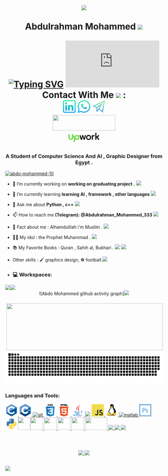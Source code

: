 <h1 align="center">
<p align="centre">  <img src="https://media.giphy.com/media/v1.Y2lkPTc5MGI3NjExbW1ua3k3OHpyOXdjOWE3azEwZWp5a3JmcmEycW9xMTk2NTNxY2pjMCZlcD12MV9pbnRlcm5hbF9naWZfYnlfaWQmY3Q9Zw/AY1jxx2Jbu64FgZWPu/giphy.gif" width="1000" />
 
</p>
  Abdulrahman Mohammed  <img src="https://upload.wikimedia.org/wikipedia/commons/thumb/e/e4/Twitter_Verified_Badge.svg/768px-Twitter_Verified_Badge.svg.png" height="22". 
                          </h1><br>
                   <p align="centre">      <a href="https://git.io/typing-svg"><img src="https://readme-typing-svg.demolab.com?font=Fira+Code&duration=1500&pause=500&width=435&lines=    Abdulrahman+Mohammed;       Computer+Science;Artificial+Intelligence+Engineering" alt="Typing SVG" /></a></a>
    <param name="movie" value="https://www.flaticon.com/free-animated-icon/social-media_6172532?related_id=6172532"></param>
    <embed src="https://www.flaticon.com/free-animated-icon/social-media_6172532?related_id=6172532" ></embed>
    <br>
    Contact With Me <img src="https://media.giphy.com/media/IfgYyHyuHvRYVxXrId/giphy.gif" height="30" /> :
    <br>
    <a  href="https://www.upwork.com/freelancers/~013a3224f425aa57ba">
    <a href="https://www.linkedin.com/in/abdulrahmanbenmohammed"><img src="https://github.com/Abdo-Mohammed-10/Abdo-Mohammed-10/blob/main/linkedin.png" height="40"/></a>
    <a href="https://api.whatsapp.com/send?phone=201224287853"><img src="https://github.com/Abdo-Mohammed-10/Abdo-Mohammed-10/blob/main/whatsapp.png" height="40"/></a> <a href="https://t.me/Abdulrahman_Mohammed_333"><img src="https://github.com/Abdo-Mohammed-10/Abdo-Mohammed-10/blob/main/telegram.png" height="40" /></a>
     <br>
     <a  href="https://g.dev/Abdulrahman-Mohammed"> <img src="https://upload.wikimedia.org/wikipedia/commons/0/05/Google_Developers_logo.svg" height="50" width="200"/>
  </a>
     <br>
     <a  href="https://www.upwork.com/freelancers/~013a3224f425aa57ba"> <img src="https://github.com/Abdo-Mohammed-10/Abdo-Mohammed-10/blob/main/upwork.256x77.png" height="30" width="100"/>
  </a>
    

<h3 align="center">A Student of Computer Science And AI , Graphic Designer from Egypt .</h3>
<p align="left">  
 <a href="https://github.com/ryo-ma/github-profile-trophy"><img src="https://github-profile-trophy.vercel.app/?username=Abdo-Mohammed-10&theme=darkhub" alt="abdo-mohammed-10" /></a> </p>

- 🔭 I’m currently working on **working on graduating project .**        <img src= "https://media.giphy.com/media/Y4267ziibOdX3ZHLWC/giphy.gif" height="50" />

- 🌱 I’m currently learning **learning AI , framework , other languages**    <img src= "https://media.giphy.com/media/LwBuVHh34nnCPWRSzB/giphy.gif" height="20" />

- 💬 Ask me about **Python , c++**  <img src= "https://media.giphy.com/media/WFZvB7VIXBgiz3oDXE/giphy.gif" height="20" />

- 📫 How to reach me **(Telegram): @Abdulrahman_Mohammed_333**   <img src= "https://media.giphy.com/media/ZcdZ7ldgeIhfesqA6E/giphy.gif" height="20" />

- 🌛 Fact about me : Alhamdulilah i'm Muslim . <img src= "https://media.giphy.com/media/fMy1A7xvX08tEOfGpt/giphy.gif" height="20" />

- 👨‍🏫 My idol : the Prophet Muhammad . <img src= "https://3.bp.blogspot.com/-hDNn9d_IRDo/Woi4X55YczI/AAAAAAAAE6o/0zpzqFvJUewQUVCoHdf9nrphHSB-ESyOwCLcBGAs/s1600/PicsArt_02-17-11.18.29.png" height="40" />
- 📚 My Favorite Books : Quran , Sahih al, Bukhari . <img src= "https://www.mta.sa/wp-content/uploads/2018/10/unnamed.png" height="40" />       <img src= "https://i.pinimg.com/originals/78/e0/28/78e028f10cc8079afea7f34071fce793.png" height="42" />
- Other skills : 🖌️ graphics design, ⚽️ football.<img src= "https://media.giphy.com/media/3oKIPzW69L9fkD2DhC/giphy.gif" height="40" />
- <h3 align="left"> 💻 Workspaces:</h3>
<img align="left" src="https://img.shields.io/badge/Ubuntu%2018.04-E95420?logo=ubuntu&logoColor=white&style=flat" /><img align="left" src="https://img.shields.io/badge/Windows%2010-0078D6?logo=windows&logoColor=white&style=flat" />
<div align="center">
  <br>
![Abdo Mohammed github activity graph]<img src="https://github-readme-activity-graph.vercel.app/graph?username=Abdo-Mohammed-10&bg_color=0d1117&color=ffffff&line=00b3ff&point=f9fafa&area=true&hide_border=true" />
</div>

<h3 align="centre">
<img align="right" height="150" src="https://media.giphy.com/media/xT1XGVp95GDPgFYmUE/giphy.gif" width="500"  /> </h3>
<br clear="both">
<picture>
  <source media="(prefers-color-scheme: dark)" srcset="https://raw.githubusercontent.com/platane/platane/output/github-contribution-grid-snake-dark.svg">
  <source media="(prefers-color-scheme: light)" srcset="https://raw.githubusercontent.com/platane/platane/output/github-contribution-grid-snake.svg">
  <img alt="github contribution grid snake animation" src="https://raw.githubusercontent.com/platane/platane/output/github-contribution-grid-snake.svg">
</picture>
<h3 align="left">Languages and Tools:</h3>
<p align="left"> <a href="https://www.cprogramming.com/" target="_blank" rel="noreferrer"> <img src="https://raw.githubusercontent.com/devicons/devicon/master/icons/c/c-original.svg" alt="c" width="40" height="40"/> </a> <a href="https://www.w3schools.com/cpp/" target="_blank" rel="noreferrer"><img src="https://raw.githubusercontent.com/devicons/devicon/master/icons/cplusplus/cplusplus-original.svg" alt="cplusplus" width="40" height="40"/> </a> </a>  <a href="https://git-scm.com/" target="_blank" rel="noreferrer">  <a href="https://www.w3schools.com/css/" target="_blank" rel="noreferrer"><img src="https://www.vectorlogo.zone/logos/git-scm/git-scm-icon.svg" alt="git" width="40" height="40"/> <img src="https://raw.githubusercontent.com/devicons/devicon/master/icons/css3/css3-original-wordmark.svg" alt="css3" width="40" height="40"/>  </a> <a href="https://www.w3.org/html/" target="_blank" rel="noreferrer"> <img src="https://raw.githubusercontent.com/devicons/devicon/master/icons/html5/html5-original-wordmark.svg" alt="html5" width="40" height="40"/> </a> <a href="https://www.java.com" target="_blank" rel="noreferrer"> <img src="https://raw.githubusercontent.com/devicons/devicon/master/icons/java/java-original.svg" alt="java" width="40" height="40"/> </a><img src="https://upload.wikimedia.org/wikipedia/commons/thumb/4/4c/Typescript_logo_2020.svg/1200px-Typescript_logo_2020.svg.png" height="40" /> <a href="https://developer.mozilla.org/en-US/docs/Web/JavaScript" target="_blank" rel="noreferrer"> <img src="https://raw.githubusercontent.com/devicons/devicon/master/icons/javascript/javascript-original.svg" alt="javascript" width="40" height="40"/> </a> <a href="https://www.linux.org/" target="_blank" rel="noreferrer"> <img src="https://raw.githubusercontent.com/devicons/devicon/master/icons/linux/linux-original.svg" alt="linux" width="40" height="40"/> </a> <a href="https://www.mathworks.com/" target="_blank" rel="noreferrer"> <img src="https://upload.wikimedia.org/wikipedia/commons/2/21/Matlab_Logo.png" alt="matlab" width="40" height="40"/> </a> <a href="https://www.photoshop.com/en" target="_blank" rel="noreferrer"> <img src="https://raw.githubusercontent.com/devicons/devicon/master/icons/photoshop/photoshop-line.svg" alt="photoshop" width="40" height="40"/> </a> <a href="https://www.python.org" target="_blank" rel="noreferrer"> <img src="https://raw.githubusercontent.com/devicons/devicon/master/icons/python/python-original.svg" alt="python" width="40" height="40"/><img src="https://s3.amazonaws.com/freebiesupply/large/2x/adobe-logo-transparent.png"  width="40" height="40"/><img src="https://user-images.githubusercontent.com/674621/71187801-14e60a80-2280-11ea-94c9-e56576f76baf.png"  width="40" height="40"/> <img src="https://nektony.com/wp-content/uploads/2018/05/where-is-anaconda-located.png"  width="40" height="40"/> <img src="https://cedric.cnam.fr/vertigo/Cours/ml2/_static/jupyter_logo.png"  width="40" height="40"/> <img src="https://axoft.ua/wp-content/uploads/2018/09/PyCharm_Logo-300x300.png"  width="40" height="40"/> <img src="https://logos-world.net/wp-content/uploads/2020/11/GitHub-Logo.png" width="70" height="40 /></a></p>

<p align="center">
  <a href="https://github.com/wervlad">
    <img src="http://github-profile-summary-cards.vercel.app/api/cards/profile-details?username=Abdo-Mohammed-10&theme=transparent" />
  </a>
  <a href="https://github.com/wervlad">
    <img src="https://github-readme-streak-stats.herokuapp.com/?user=Abdo-Mohammed-10&hide_border=true&card_width=338&theme=transparent" />
  </a>
  <a href="https://github.com/wervlad">
    <img src="http://github-profile-summary-cards.vercel.app/api/cards/stats?username=Abdo-Mohammed-10&theme=transparent" />
  </a>
  <a href="https://github.com/wervlad">
  </p>
    <br>
 <br>
 <p align="center">
  <img height="150" src="https://github-readme-stats.vercel.app/api/top-langs/?username=Abdo-Mohammed-10&layout=compact&hide=html&theme=dracula"/>
 
  
  <img height="150" src="https://github-readme-stats.vercel.app/api?username=Abdo-Mohammed-10&count_private=true&show_icons=true&theme=dracula&include_all_commits=true"/>
  </P><br>
  
<img src="https://raw.githubusercontent.com/BEPb/BEPb/main/src/header_.png" />

